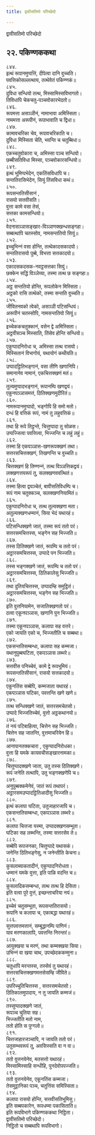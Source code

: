 ```yaml
---
title: द्वावीसतिमो परिच्छेदो

---
```

द्वावीसतिमो परिच्छेदो  


## २२. पकिण्णककथा

८४४.  
इत्थं रूपानमुप्पत्तिं, दीपेत्वा दानि वुच्‍चति।  
पवत्तिकोसल्‍लत्थाय, तत्थेवेतं पकिण्णकं॥  
८४५.  
दुविधा सन्धियो तत्थ, मिस्सामिस्सविभागतो।  
तिविधापि चेकचतु-पञ्‍चवोकारभेदतो॥  
८४६.  
रूपमत्ता असञ्‍ञीनं, नामाभावा अमिस्सिता।  
नाममत्ता अरूपीनं, रूपाभावाति च द्विधा॥  
८४७.  
कामावचरिका चेव, रूपावचरिकाति च।  
दुविधा मिस्सिता चेति, भवन्ति च चतुब्बिधा॥  
८४८.  
एकच्‍चतुवोकारा च, अमिस्सा पञ्‍च सन्धियो।  
छब्बीसतिविधा मिस्सा, पञ्‍चवोकारसन्धियो॥  
८४९.  
इत्थं भूमिप्पभेदेन, एकतिंसविधापि च।  
सन्ततिरासिभेदेन, सियुं तिंसविधा कथं॥  
८५०.  
रूपसन्ततिसीसानं ,  
रासयो सत्तवीसति।  
वुत्ता कामे वसा तेसं,  
सत्तका कामसन्धियो॥  
८५१.  
वेदनासञ्‍ञासङ्खार-विञ्‍ञाणक्खन्धसङ्गहा।  
सब्बत्थापि चतस्सोव, नामसन्ततियो सियुं॥  
८५२.  
इच्‍चुभिन्‍नं वसा होन्ति, तत्थेकादसकादयो।  
सन्ततिरासयो पुब्बे, विभत्ता सत्तकादयो॥  
८५३.  
एकादसकदसक-नवट्ठसत्तका सियुं।  
छक्‍केन सद्धिं विञ्‍ञेय्या, तस्मा तत्थ छ सङ्गहा॥  
८५४.  
अट्ठ सन्ततियो होन्ति, रूपलोकेन मिस्सिता।  
अट्ठको रासि तत्थेको, तस्मा सन्तति वुच्‍चति॥  
८५५.  
जीवितनवको त्वेको, असञ्‍ञी पटिसन्धियं।  
अरूपीनं चतस्सोपि, नामसन्ततियो सियुं॥  
८५६.  
इच्‍चेककचतुक्‍कानं, वसेन द्वे अमिस्सिता।  
अट्ठवीसञ्‍च मिस्साति, तिंसेव होन्ति सन्धियो॥  
८५७.  
एकुप्पादनिरोधा च, अमिस्सा तत्थ रासयो।  
मिस्सितानं विभागोयं, यथायोगं कथीयति॥  
८५८.  
उप्पादट्ठितिभङ्गानं, वसा तीणि खणानिपि।  
समानानेव नामानं, एकचित्तक्खणं मतं॥  
८५९.  
तुल्यमुप्पादभङ्गानं, रूपानम्पि खणद्वयं।  
एकूनपञ्‍ञासमत्तं, ठितिक्खणमुदीरितं॥  
८६०.  
नामरूपानमुप्पादो, भङ्गोपि हि समो मतो।  
दन्धं हि वत्तिकं रूपं, नामं तु लहुवत्तिकं॥  
८६१.  
तथा हि रूपे तिट्ठन्ते, चित्तुप्पादा तु सोळस।  
उप्पज्‍जित्वा पवत्तित्वा, भिज्‍जन्ति च लहुं लहुं॥  
८६२.  
तस्मा हि एकपञ्‍ञास-खणरूपक्खणं तथा।  
सत्तरसचित्तक्खणं, तिखणन्ति च वुच्‍चति॥  
८६३.  
चित्तक्खणं हि तिण्णन्‍नं, तत्थ विञ्‍ञत्तिकद्वयं।  
लक्खणत्तयरूपं तु, सलक्खणववत्थितं॥  
८६४.  
तस्मा हित्वा द्वयञ्‍चेतं, बावीसतिविधम्पि च।  
रूपं नाम चतुक्‍कञ्‍च, सलक्खणनियामितं॥  
८६५.  
एकुप्पादनिरोधा च, तत्थ तुल्यक्खणा मता।  
अतुल्यक्खणधम्मानं, सिया भेदं यथारहं॥  
८६६.  
पटिसन्धिक्खणे जातं, तस्मा रूपं ततो परं।  
सत्तरसमचित्तस्स, भङ्गेन सह भिज्‍जति॥  
८६७.  
तस्स ठितिक्खणे जातं, रूपम्पि च ततो परं।  
अट्ठारसमचित्तस्स, उप्पादे पन भिज्‍जति॥  
८६८.  
तस्स भङ्गक्खणे जातं, रूपम्पि च ततो परं।  
अट्ठारसमचित्तस्स, ठितिकालेसु भिज्‍जति॥  
८६९.  
तथा दुतियचित्तस्स, उप्पादम्हि समुट्ठितं।  
अट्ठारसमचित्तस्स, भङ्गेन सह भिज्‍जति॥  
८७०.  
इति वुत्तनियामेन, सजातिक्खणतो परं।  
ठत्वा एकूनपञ्‍ञास, खणानि पुन भिज्‍जति॥  
८७१.  
तस्मा एकूनपञ्‍ञास, कलापा सह वत्तरे।  
एको जायति एको च, भिज्‍जतीति च सब्बथा॥  
८७२.  
एकसन्ततिसम्बन्धा, कलापा सह कम्मजा।  
यथानुपुब्बघटिता, एकपञ्‍ञास लब्भरे॥  
८७३.  
सत्तवीस पनिच्‍चेवं, कामे द्वे रूपभूमियं।  
रूपसन्ततिसीसानं, रासयो सत्तकादयो॥  
८७४.  
एकूनतिंस सब्बेपि, कम्मजाता यथारहं।  
एकपञ्‍ञास घटिका, पवत्तन्ति खणे खणे॥  
८७५.  
तत्थ सन्धिक्खणे जातं, सत्तरसमचेतसो।  
उप्पादे भिज्‍जतिच्‍चेवं, वुत्तो अट्ठकथानयो॥  
८७६.  
तं नयं पटिबाहित्वा, चित्तेन सह भिज्‍जति।  
चित्तेन सह जातन्ति, वुत्तमाचरियेन हि॥  
८७७.  
आनापानतक्‍कचारा , एकुप्पादनिरोधका।  
वुत्ता हि यमके कायवचीसङ्खारनामका॥  
८७८.  
चित्तुप्पादक्खणे जाता, उतु तस्स ठितिक्खणे।  
रूपं जनेति तत्थापि, उतु भङ्गक्खणेपि च॥  
८७९.  
अनुपुब्बक्‍कमेनेवं, जातं रूपं तथापरं।  
अट्ठारसमउप्पादट्ठितिआदीसु भिज्‍जति॥  
८८०.  
इत्थं कलापा घटिता, उतुजाहारजापि च।  
एकसन्ततिसम्बन्धा, एकपञ्‍ञास लब्भरे॥  
८८१.  
कलापा चित्तजा यस्मा, उप्पादक्खणसम्भूता।  
घटिका सह लब्भन्ति, तस्मा सत्तरसेव ते॥  
८८२.  
सब्बेपि रूपजनका, चित्तुप्पादे यथासकं।  
जनेन्ति ठितिभङ्गेसु, न जनेन्तीति केचना॥  
८८३.  
कुसलाब्याकतादीनं, एकुप्पादनिरोधता।  
धम्मानं यमके वुत्ता, इति पाळि वदन्ति च॥  
८८४.  
कुसलादिकसम्बन्धा, तत्थ तत्थ हि देसिता।  
इति वत्वा पुरे वुत्तं, इच्छन्ताचरिया नयं॥  
८८५.  
इच्‍चेवं चतुसम्भूता, रूपसन्ततिरासयो।  
रूपानि च कलापा च, एकाबद्धा यथारहं॥  
८८६.  
सुत्तपवत्तमत्तानं, सम्बुद्धानम्पि पाणिनं।  
याव मरणकालापि, पवत्तन्ति निरन्तरं॥  
८८७.  
आयुक्खया च मरणं, तथा कम्मक्खया सिया।  
उभिन्‍नं वा खया चाथ, उपच्छेदककम्मुना॥  
८८८.  
चतुधापि मरन्तस्स, तस्सेवं तु यथारहं।  
सत्तरसचित्तक्खणमत्तसेसम्हि जीविते॥  
८८९.  
उपरिच्‍चुतिचित्तस्स , सत्तरसमचेतसो।  
ठितिकालमुपादाय, न तु जायति कम्मजं॥  
८९०.  
तस्सुप्पादक्खणे जातं,  
रूपञ्‍च चुतिया सह।  
भिज्‍जतीति मतो नाम,  
ततो होति स पुग्गलो॥  
८९१.  
चित्तजाहारजञ्‍चापि, न जायति ततो परं।  
उतुसम्भवरूपं तु, अवसिस्सति वा न वा॥  
८९२.  
ततो वुत्तनयेनेव, मतसत्तो यथारहं।  
मिस्सामिस्साहि सन्धीहि, पुनदेवोपपज्‍जति॥  
८९३.  
ततो वुत्तनयेनेव, एकूनतिंस कम्मजा।  
तेसमुट्ठानिका पञ्‍च, चतुत्तिंस समिस्सिता॥  
८९४.  
कलापा रासयो होन्ति, सत्तवीसतिभूमिसु।  
इति सब्बपकारेन, रूपधम्मा पकासिताति॥  
इति रूपविभागे पकिण्णककथा निट्ठिता।  
द्वावीसतिमो परिच्छेदो।  
निट्ठितो च सब्बथापि रूपविभागो।  